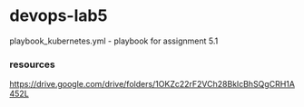 # devops-lab5


playbook_kubernetes.yml - playbook for assignment 5.1
 




### resources
<https://drive.google.com/drive/folders/1OKZc22rF2VCh28BklcBhSQgCRH1A452L>
